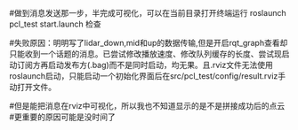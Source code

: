 #做到消息发送那一步，半完成可视化，可以在当前目录打开终端运行 roslaunch pcl_test start.launch 检查

#失败原因：明明写了lidar_down,mid和up的数据传输,但是开启rqt_graph查看却只能收到一个话题的消息。已尝试修改播放速度、修改队列缓存的长度、尝试现启动订阅方再启动发布方(.bag)而不是同时启动，均无果。且.rviz文件无法使用roslaunch启动，只能启动一个初始化界面后在src/pcl_test/config/result.rviz手动打开文件。

#但是能把消息在rviz中可视化，所以我也不知道显示的是不是拼接成功后的点云
#更重要的原因可能是没时间了


